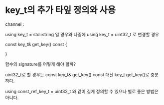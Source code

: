 # key_t의 추가 타잎 정의와 사용

channel :

using key_t = std::string 일 경우와 나중에
using key_t = uint32_t 로 변경할 경우

const key_t& get_key() const {

}

함수의 signature를 어떻게 해야 할까?

uint32_t로 할 경우는 const key_t& get_key() const 대신
key_t get_key()로 충분하다.

using const_ref_key_t = uint32_t 와 같이 길게 정의할 수 있으나
별로 좋은 방법은 아니다.
